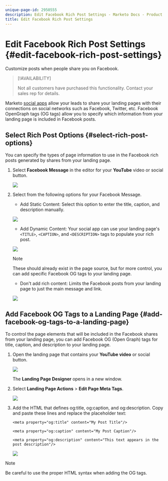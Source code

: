 ```yaml
---
unique-page-id: 2950555
description: Edit Facebook Rich Post Settings - Marketo Docs - Product Documentation
title: Edit Facebook Rich Post Settings
---
```


# Edit Facebook Rich Post Settings {#edit-facebook-rich-post-settings}

Customize posts when people share you on Facebook.

>[!AVAILABILITY]
>
>Not all customers have purchased this functionality. Contact your sales rep for details.

Marketo [social apps](/help/marketo/product-docs/demand-generation/social/social-functions/add-a-social-button-on-a-landing-page.md) allow your leads to share your landing pages with their connections on social networks such as Facebook, Twitter, etc. Facebook OpenGraph tags (OG tags) allow you to specify which information from your landing page is included in Facebook posts.

## Select Rich Post Options {#select-rich-post-options}

You can specify the types of page information to use in the Facebook rich posts generated by shares from your landing page.

1. Select **Facebook Message** in the editor for your **YouTube** video or social button.

   ![](assets/image2014-9-22-16-3a47-3a21.png)

1. Select from the following options for your Facebook Message.

    * Add Static Content: Select this option to enter the title, caption, and description manually.

   ![](assets/image2014-9-22-16-3a48-3a0.png)

    * Add Dynamic Content: Your social app can use your landing page's `<TITLE>`, `<CAPTION>`, and `<DESCRIPTION>` tags to populate your rich post.  

   ![](assets/image2014-9-22-16-3a48-3a9.png)

   >[!NOTE]
   >
   >These should already exist in the page source, but for more control, you can add specific Facebook OG tags to your landing page.

    * Don't add rich content: Limits the Facebook posts from your landing page to just the main message and link.

   ![](assets/image2014-9-22-16-3a48-3a18.png)

## Add Facebook OG Tags to a Landing Page {#add-facebook-og-tags-to-a-landing-page}

To control the page elements that will be included in the Facebook shares from your landing page, you can add Facebook OG (Open Graph) tags for title, caption, and description to your landing page.

1. Open the landing page that contains your **YouTube video** or social button.

   ![](assets/image2014-9-22-16-3a51-3a28.png)

   The **Landing Page Designer** opens in a new window.

1. Select **Landing Page Actions** > **Edit Page Meta Tags**.

   ![](assets/image2014-9-22-16-3a51-3a36.png)

1. Add the HTML that defines og:title, og:caption, and og:description. Copy and paste these lines and replace the placeholder text:

   `<meta property="og:title" content="My Post Title"/>`

   `<meta property="og:caption" content="My Post Caption"/>`

   `<meta property="og:description" content="This text appears in the post description"/>`

   ![](assets/image2014-9-22-16-3a52-3a8.png)

>[!NOTE]
>
>Be careful to use the proper HTML syntax when adding the OG tags.
